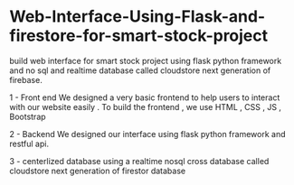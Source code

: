 # Web-Interface-Using-Flask-and-firestore-for-smart-stock-project
build web interface for smart stock project using flask python framework and no sql and realtime database called cloudstore next generation of firebase.

1 - Front end 
We designed a very basic frontend to help users to interact with our website easily .
To build the frontend , we use HTML , CSS , JS , Bootstrap 

2 - Backend 
We designed our interface using flask python framework and restful api.

3 - centerlized database 
using a realtime nosql cross database called cloudstore next generation of firestor database
